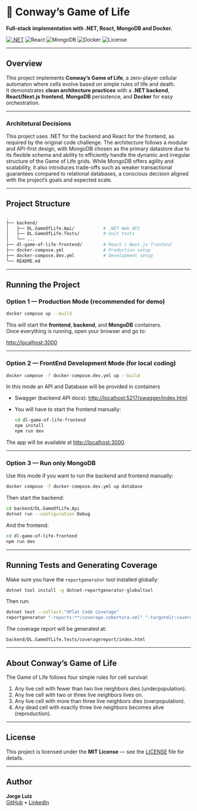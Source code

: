 # 🧬 Conway’s Game of Life  
**Full-stack implementation with .NET, React, MongoDB and Docker.**

[![.NET](https://img.shields.io/badge/.NET-7.0-blue)](https://dotnet.microsoft.com/)
![React](https://img.shields.io/badge/React-19-61DAFB)
![MongoDB](https://img.shields.io/badge/MongoDB-7.0-brightgreen)
![Docker](https://img.shields.io/badge/Docker-ready-blue)
![License](https://img.shields.io/badge/license-MIT-lightgrey)

---

## Overview

This project implements **Conway’s Game of Life**, a zero-player cellular automaton where cells evolve based on simple rules of life and death.  
It demonstrates **clean architecture practices** with a **.NET backend**, **React/Next.js frontend**, **MongoDB** persistence, and **Docker** for easy orchestration.

---

### Architetural Decisions

This project uses .NET for the backend and React for the frontend, as required by the original code challenge. The architecture follows a modular and API-first design, with MongoDB chosen as the primary datastore due to its flexible schema and ability to efficiently handle the dynamic and irregular structure of the Game of Life grids. While MongoDB offers agility and scalability, it also introduces trade-offs such as weaker transactional guarantees compared to relational databases, a conscious decision aligned with the project’s goals and expected scale.

---

## Project Structure

```bash
.
├── backend/
│   ├── DL.GameOfLife.Api/           # .NET Web API
│   ├── DL.GameOfLife.Tests/         # Unit tests
│   └── ...
├── dl-game-of-life-frontend/        # React / Next.js frontend
├── docker-compose.yml               # Production setup
├── docker-compose.dev.yml           # Development setup
└── README.md
```

---

##  Running the Project

###  Option 1 — Production Mode (recommended for demo)

```bash
docker compose up --build
```

This will start the **frontend**, **backend**, and **MongoDB** containers.  
Once everything is running, open your browser and go to:

[http://localhost:3000](http://localhost:3000)

---

###  Option 2 — FrontEnd Development Mode (for local coding)

```bash
docker compose -f docker-compose.dev.yml up --build
```

In this mode an API and Database will be provided in containers

- Swagger (backend API docs): [http://localhost:5217/swagger/index.html](http://localhost:5217/swagger/index.html)  

- You will have to start the frontend manually:
  ```bash
  cd dl-game-of-life-frontend
  npm install
  npm run dev
  ```

The app will be available at [http://localhost:3000](http://localhost:3000).

---

### Option 3 — Run only MongoDB

Use this mode if you want to run the backend and frontend manually:

```bash
docker compose -f docker-compose.dev.yml up database
```

Then start the backend:
```bash
cd backend/DL.GameOfLife.Api
dotnet run --configuration Debug
```

And the frontend:
```bash
cd dl-game-of-life-frontend
npm run dev
```

---

## Running Tests and Generating Coverage

Make sure you have the `reportgenerator` tool installed globally:

```bash
dotnet tool install -g dotnet-reportgenerator-globaltool
```

Then run:

```bash
dotnet test --collect:"XPlat Code Coverage"
reportgenerator "-reports:**/coverage.cobertura.xml" "-targetdir:coveragereport" -reporttypes:Html
```

The coverage report will be generated at:
```
backend/DL.GameOfLife.Tests/coveragereport/index.html
```

---

## About Conway’s Game of Life

The Game of Life follows four simple rules for cell survival:

1. Any live cell with fewer than two live neighbors dies (underpopulation).  
2. Any live cell with two or three live neighbors lives on.  
3. Any live cell with more than three live neighbors dies (overpopulation).  
4. Any dead cell with exactly three live neighbors becomes alive (reproduction).

---

## License

This project is licensed under the **MIT License** — see the [LICENSE](LICENSE) file for details.

---

## Author

**Jorge Luiz**  
[GitHub](https://github.com/jorgeluiz) • [LinkedIn](https://www.linkedin.com/in/luizsilvajj)
